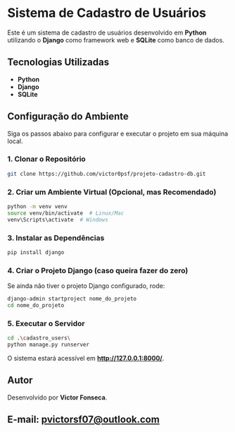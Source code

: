 # Sistema de Cadastro de Usuários

Este é um sistema de cadastro de usuários desenvolvido em **Python** utilizando o **Django** como framework web e **SQLite** como banco de dados.

## Tecnologias Utilizadas
- **Python**
- **Django**
- **SQLite**

## Configuração do Ambiente
Siga os passos abaixo para configurar e executar o projeto em sua máquina local.

### 1. Clonar o Repositório
```bash
git clone https://github.com/victor0psf/projeto-cadastro-db.git
```

### 2. Criar um Ambiente Virtual (Opcional, mas Recomendado)
```bash
python -m venv venv
source venv/bin/activate  # Linux/Mac
venv\Scripts\activate  # Windows
```

### 3. Instalar as Dependências
```bash
pip install django
```

### 4. Criar o Projeto Django (caso queira fazer do zero)
Se ainda não tiver o projeto Django configurado, rode:
```bash
django-admin startproject nome_do_projeto
cd nome_do_projeto
```

### 5. Executar o Servidor
```bash
cd .\cadastro_users\
python manage.py runserver
```
O sistema estará acessível em **http://127.0.0.1:8000/**.

## Autor
Desenvolvido por **Victor Fonseca**.

E-mail: pvictorsf07@outlook.com
---

